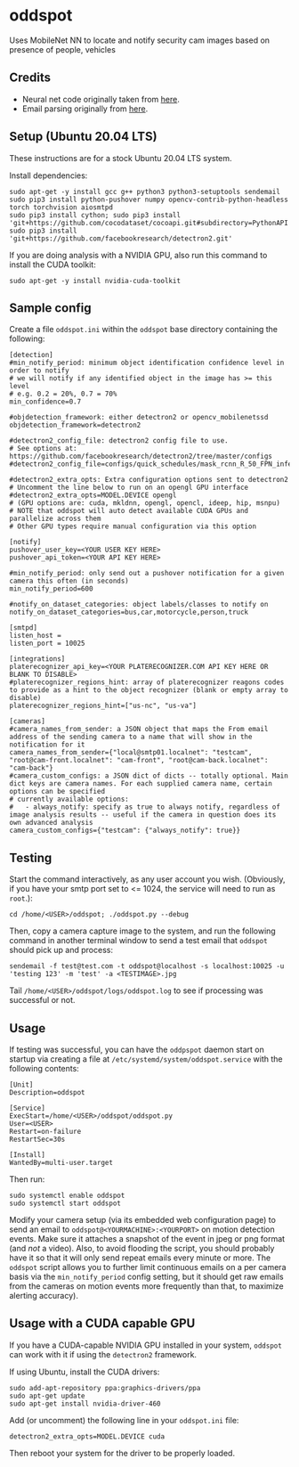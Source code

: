 # oddspot
Uses MobileNet NN to locate and notify security cam images based on presence of people, vehicles

## Credits

* Neural net code originally taken from [here](https://www.pyimagesearch.com/2017/09/11/object-detection-with-deep-learning-and-opencv/).
* Email parsing originally from [here](https://www.ianlewis.org/en/parsing-email-attachments-python).

## Setup (Ubuntu 20.04 LTS)

These instructions are for a stock Ubuntu 20.04 LTS system.

Install dependencies:
```
sudo apt-get -y install gcc g++ python3 python3-setuptools sendemail
sudo pip3 install python-pushover numpy opencv-contrib-python-headless torch torchvision aiosmtpd
sudo pip3 install cython; sudo pip3 install 'git+https://github.com/cocodataset/cocoapi.git#subdirectory=PythonAPI'
sudo pip3 install 'git+https://github.com/facebookresearch/detectron2.git'
```

If you are doing analysis with a NVIDIA GPU, also run this command to install the CUDA toolkit:
```
sudo apt-get -y install nvidia-cuda-toolkit
```

## Sample config

Create a file `oddspot.ini` within the `oddspot` base directory containing the following:

```
[detection]
#min_notify_period: minimum object identification confidence level in order to notify
# we will notify if any identified object in the image has >= this level
# e.g. 0.2 = 20%, 0.7 = 70%
min_confidence=0.7

#objdetection_framework: either detectron2 or opencv_mobilenetssd
objdetection_framework=detectron2

#detectron2_config_file: detectron2 config file to use.
# See options at: https://github.com/facebookresearch/detectron2/tree/master/configs
#detectron2_config_file=configs/quick_schedules/mask_rcnn_R_50_FPN_inference_acc_test.yaml

#detectron2_extra_opts: Extra configuration options sent to detectron2
# Uncomment the line below to run on an opengl GPU interface
#detectron2_extra_opts=MODEL.DEVICE opengl
# (GPU options are: cuda, mkldnn, opengl, opencl, ideep, hip, msnpu)
# NOTE that oddspot will auto detect available CUDA GPUs and parallelize across them
# Other GPU types require manual configuration via this option

[notify]
pushover_user_key=<YOUR USER KEY HERE>
pushover_api_token=<YOUR API KEY HERE>

#min_notify_period: only send out a pushover notification for a given camera this often (in seconds)
min_notify_period=600

#notify_on_dataset_categories: object labels/classes to notify on
notify_on_dataset_categories=bus,car,motorcycle,person,truck

[smtpd]
listen_host =
listen_port = 10025

[integrations]
platerecognizer_api_key=<YOUR PLATERECOGNIZER.COM API KEY HERE OR BLANK TO DISABLE>
#platerecognizer_regions_hint: array of platerecognizer reagons codes to provide as a hint to the object recognizer (blank or empty array to disable)
platerecognizer_regions_hint=["us-nc", "us-va"]

[cameras]
#camera_names_from_sender: a JSON object that maps the From email address of the sending camera to a name that will show in the notification for it
camera_names_from_sender={"local@smtp01.localnet": "testcam", "root@cam-front.localnet": "cam-front", "root@cam-back.localnet": "cam-back"}
#camera_custom_configs: a JSON dict of dicts -- totally optional. Main dict keys are camera names. For each supplied camera name, certain options can be specified
# currently available options:
#   - always_notify: specify as true to always notify, regardless of image analysis results -- useful if the camera in question does its own advanced analysis
camera_custom_configs={"testcam": {"always_notify": true}}
```

## Testing

Start the command interactively, as any user account you wish. (Obviously, if you have your smtp port set to <= 1024, the service will need to run as `root`.):

`cd /home/<USER>/oddspot; ./oddspot.py --debug`

Then, copy a camera capture image to the system, and run the following command in another terminal window to send a test email that `oddspot` should pick up and process:

`sendemail -f test@test.com -t oddspot@localhost -s localhost:10025 -u 'testing 123' -m 'test' -a <TESTIMAGE>.jpg`

Tail `/home/<USER>/oddspot/logs/oddspot.log` to see if processing was successful or not.

## Usage

If testing was successful, you can have the `oddpspot` daemon start on startup via creating a file at `/etc/systemd/system/oddspot.service` with the following contents:

```
[Unit]
Description=oddspot

[Service]
ExecStart=/home/<USER>/oddspot/oddspot.py
User=<USER>
Restart=on-failure
RestartSec=30s

[Install]
WantedBy=multi-user.target
```

Then run:

```
sudo systemctl enable oddspot
sudo systemctl start oddspot
```

Modify your camera setup (via its embedded web configuration page) to send an email to `oddspot@<YOURMACHINE>:<YOURPORT>` on motion detection events. Make sure it attaches a snapshot of the event in jpeg or png format (and _not_ a video). Also, to avoid flooding the script, you should probably have it so that it will only send repeat emails every minute or more. The `oddspot` script allows you to further limit continuous emails on a per camera basis via the `min_notify_period` config setting, but it should get raw emails from the cameras on motion events more frequently than that, to maximize alerting accuracy).


## Usage with a CUDA capable GPU

If you have a CUDA-capable NVIDIA GPU installed in your system, `oddspot` can work with it if using the `detectron2` framework. 

If using Ubuntu, install the CUDA drivers:
```
sudo add-apt-repository ppa:graphics-drivers/ppa
sudo apt-get update
sudo apt-get install nvidia-driver-460
```

Add (or uncomment) the following line in your `oddspot.ini` file:
```
detectron2_extra_opts=MODEL.DEVICE cuda
```

Then reboot your system for the driver to be properly loaded.
